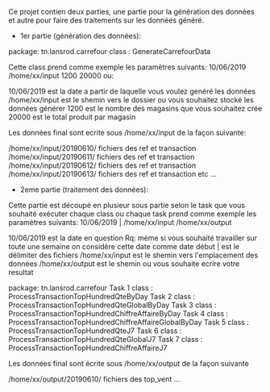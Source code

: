 Ce projet contien deux parties, une partie pour la génération des données et autre pour faire des traitements sur les données généré.

- 1er partie (génération des données):

package: tn.lansrod.carrefour
class : GenerateCarrefourData

Cette class prend comme exemple les paramètres suivants: 10/06/2019 /home/xx/input 1200 20000 ou:

10/06/2019 est la date a partir de laquelle vous voulez genéré les données
/home/xx/input est le shemin vers le dossier ou vous souhaitez stocké les données générer
1200 est le nombre des magasins que vous souhaitez crée
20000 est le total produit par magasin

Les données final sont ecrite sous /home/xx/input de la façon suivante:

/home/xx/input/20190610/ fichiers des ref et transaction
/home/xx/input/20190611/ fichiers des ref et transaction
/home/xx/input/20190612/ fichiers des ref et transaction
/home/xx/input/20190613/ fichiers des ref et transaction etc ...

- 2eme partie (traitement des données):

Cette partie est découpé en plusieur sous partie selon le task que vous souhaité exécuter
chaque class ou chaque task prend comme exemple les paramètres suivants: 10/06/2019 | /home/xx/input /home/xx/output

10/06/2019 est la date en question Rq: mème si vous souhaité travailler sur toute une semaine on considère cette date comme date début
| est le délimiter des fichiers
/home/xx/input est le shemin vers l'emplacement des données 
/home/xx/output est le shemin ou vous souhaite ecrire votre resultat

package: tn.lansrod.carrefour
Task 1 class : ProcessTransactionTopHundredQteByDay
Task 2 class : ProcessTransactionTopHundredQteGlobalByDay
Task 3 class : ProcessTransactionTopHundredChiffreAffaireByDay
Task 4 class : ProcessTransactionTopHundredChiffreAffaireGlobalByDay
Task 5 class : ProcessTransactionTopHundredQteJ7
Task 6 class : ProcessTransactionTopHundredQteGlobalJ7
Task 7 class : ProcessTransactionTopHundredChiffreAffaireJ7

Les données final sont écrite sous /home/xx/output de la façon suivante

/home/xx/output/20190610/ fichiers des top_vent ...
